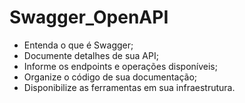 # Swagger_OpenAPI
- Entenda o que é Swagger; 
- Documente detalhes de sua API; 
- Informe os endpoints e operações disponíveis; 
- Organize o código de sua documentação; 
- Disponibilize as ferramentas em sua infraestrutura.
